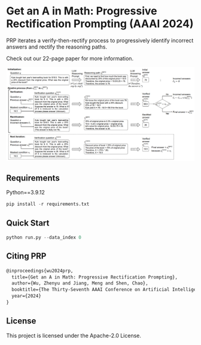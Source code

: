 # Get an A in Math: Progressive Rectification Prompting (AAAI 2024)
PRP iterates a verify-then-rectify process to progressively identify incorrect answers and rectify the reasoning paths.

Check out our 22-page paper for more information.

![image](https://github.com/wzy6642/PRP/blob/main/img/framework.PNG)

## Requirements

Python==3.9.12

```python
pip install -r requirements.txt
```

## Quick Start

```python
python run.py --data_index 0
```

## Citing PRP
```markdown
@inproceedings{wu2024prp,
  title={Get an A in Math: Progressive Rectification Prompting},
  author={Wu, Zhenyu and Jiang, Meng and Shen, Chao},
  booktitle={The Thirty-Seventh AAAI Conference on Artificial Intelligence (AAAI 2024)},
  year={2024}
}
```

## License

This project is licensed under the Apache-2.0 License.
